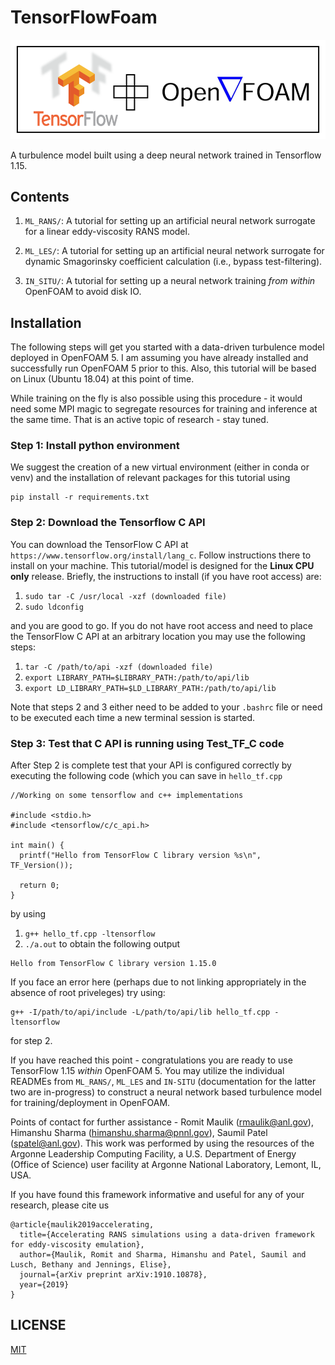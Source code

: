 # TensorFlowFoam

![](/misc/repo_logo.png)

A turbulence model built using a deep neural network trained in Tensorflow 1.15.

## Contents
1. `ML_RANS/`: A tutorial for setting up an artificial neural network surrogate for a linear eddy-viscosity RANS model.

2. `ML_LES/`: A tutorial for setting up an artificial neural network surrogate for dynamic Smagorinsky coefficient calculation (i.e., bypass test-filtering).

3. `IN_SITU/`: A tutorial for setting up a neural network training _from within_ OpenFOAM to avoid disk IO.

## Installation

The following steps will get you started with a data-driven turbulence model deployed in OpenFOAM 5. I am assuming you have already installed and successfully run OpenFOAM 5 prior to this. Also, this tutorial will be based on Linux (Ubuntu 18.04) at this point of time.

While training on the fly is also possible using this procedure - it would need some MPI magic to segregate resources for training and inference at the same time. That is an active topic of research - stay tuned. 

### Step 1: Install python environment

We suggest the creation of a new virtual environment (either in conda or venv) and the installation of relevant packages for this tutorial using
```
pip install -r requirements.txt
```

### Step 2: Download the Tensorflow C API

You can download the TensorFlow C API at `https://www.tensorflow.org/install/lang_c`. Follow instructions there to install on your machine. This tutorial/model is designed for the **Linux CPU only** release. Briefly, the instructions to install (if you have root access) are:

1. `sudo tar -C /usr/local -xzf (downloaded file)`
2. `sudo ldconfig`

and you are good to go. If you do not have root access and need to place the TensorFlow C API at an arbitrary location you may use the following steps:

1. `tar -C /path/to/api -xzf (downloaded file)`
2. `export LIBRARY_PATH=$LIBRARY_PATH:/path/to/api/lib`
3. `export LD_LIBRARY_PATH=$LD_LIBRARY_PATH:/path/to/api/lib`

Note that steps 2 and 3 either need to be added to your `.bashrc` file or need to be executed each time a new terminal session is started. 

### Step 3: Test that C API is running using Test_TF_C code

After Step 2 is complete test that your API is configured correctly by executing the following code (which you can save in `hello_tf.cpp`
```
//Working on some tensorflow and c++ implementations

#include <stdio.h>
#include <tensorflow/c/c_api.h>

int main() {
  printf("Hello from TensorFlow C library version %s\n", TF_Version());

  return 0;
}
```
by using 
1. `g++ hello_tf.cpp -ltensorflow`
2. `./a.out`
to obtain the following output
```
Hello from TensorFlow C library version 1.15.0
```
If you face an error here (perhaps due to not linking appropriately in the absence of root priveleges) try using:
```
g++ -I/path/to/api/include -L/path/to/api/lib hello_tf.cpp -ltensorflow
```
for step 2.

If you have reached this point - congratulations you are ready to use TensorFlow 1.15 *within* OpenFOAM 5. You may utilize the individual READMEs from `ML_RANS/`, `ML_LES` and `IN-SITU` (documentation for the latter two are in-progress) to construct a neural network based turbulence model for training/deployment in OpenFOAM.

Points of contact for further assistance - Romit Maulik (rmaulik@anl.gov), Himanshu Sharma (himanshu.sharma@pnnl.gov), Saumil Patel (spatel@anl.gov). This work was performed by using the resources of the Argonne Leadership Computing Facility, a U.S. Department of Energy (Office of Science) user facility at Argonne National Laboratory, Lemont, IL, USA. 

If you have found this framework informative and useful for any of your research, please cite us
```
@article{maulik2019accelerating,
  title={Accelerating RANS simulations using a data-driven framework for eddy-viscosity emulation},
  author={Maulik, Romit and Sharma, Himanshu and Patel, Saumil and Lusch, Bethany and Jennings, Elise},
  journal={arXiv preprint arXiv:1910.10878},
  year={2019}
}
```

## LICENSE

[MIT](LICENSE)